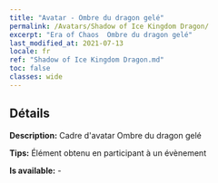 ```yaml
---
title: "Avatar - Ombre du dragon gelé"
permalink: /Avatars/Shadow of Ice Kingdom Dragon/
excerpt: "Era of Chaos  Ombre du dragon gelé"
last_modified_at: 2021-07-13
locale: fr
ref: "Shadow of Ice Kingdom Dragon.md"
toc: false
classes: wide
---
```

## Détails

 **Description:** Cadre d'avatar Ombre du dragon gelé 

 **Tips:** Élément obtenu en participant à un évènement 

 **Is available:**  - 

